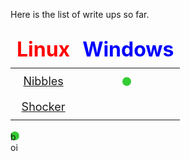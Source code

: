 

Here is the list of write ups so far.  

<style>
table {
  width: 100%;
  border: 1px #353535;
  border-collapse: collapse;
  font-size: 18px;
}
#linux {
  font-size: 32px;
}
#windows {
  font-size: 32px;
}

th, td {
  padding: 10px;
  border: 1px #353535;
  text-align: center; 
}
.green-circle {
  display: inline-block;
  width: 12px;
  height: 12px;
  border-radius: 50%;
  background-color: #33cc33;
  margin-right: 5px;
  }
  circle{
    display: inline-block;
    width: 14px;
    height: 14px;
    border-radius: 50%;
    background-color: #33cc33;
    margin-right: 5px;
}
  
</style>

| <span id="linux" style="color: red;">Linux</span> | <span id="windows" style="color: blue;">Windows</span> |
| -------- | -------- |
| <div class=".green-circle"></div>[Nibbles](nibbles.md) | <circle></circle> |
| <div class=".green-circle"></div>[Shocker](shocker.md) |  |

<circle>boi</circle>

